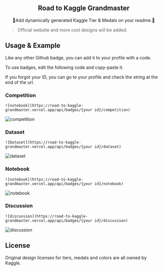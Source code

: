 <p align="center">
  <h2 align="center">Road to Kaggle Grandmaster </h2>
  <p align="center">🥇Add dynamically generated Kaggle Tier & Medals on your readme.🥇</p>
</p>

> Official website and more cool designs will be added.

## Usage & Example

Like any other Github badge, you can add it to your profile with a code.

To use badges, edit the following code and copy-paste it. 

If you forgot your ID, you can go to your profile and check the string at the end of the url.

### Competition

```
![notebook](https://road-to-kaggle-grandmaster.vercel.app/api/badges/{your id}/competition)
```

![competition](https://road-to-kaggle-grandmaster.vercel.app/api/badges/subinium/)

### Dataset

```
![Dataset](https://road-to-kaggle-grandmaster.vercel.app/api/badges/{your id}/dataset)
```

![dataset](https://road-to-kaggle-grandmaster.vercel.app/api/badges/subinium/dataset)

### Notebook

```
![notebook](https://road-to-kaggle-grandmaster.vercel.app/api/badges/{your id}/notebook)
```

![notebook](https://road-to-kaggle-grandmaster.vercel.app/api/badges/subinium/notebook)

### Discussion


```
![discussion](https://road-to-kaggle-grandmaster.vercel.app/api/badges/{your id}/discussion)
```

![discussion](https://road-to-kaggle-grandmaster.vercel.app/api/badges/subinium/discussion)

## License

Original design licenses for tiers, medals and colors are all owned by Kaggle.